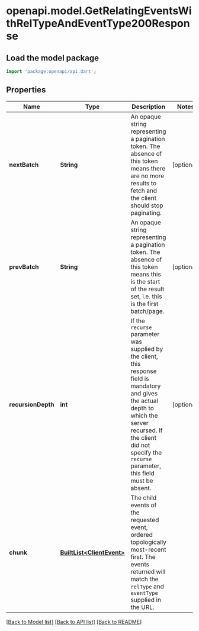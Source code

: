 # openapi.model.GetRelatingEventsWithRelTypeAndEventType200Response

## Load the model package
```dart
import 'package:openapi/api.dart';
```

## Properties
Name | Type | Description | Notes
------------ | ------------- | ------------- | -------------
**nextBatch** | **String** | An opaque string representing a pagination token. The absence of this token means there are no more results to fetch and the client should stop paginating. | [optional] 
**prevBatch** | **String** | An opaque string representing a pagination token. The absence of this token means this is the start of the result set, i.e. this is the first batch/page. | [optional] 
**recursionDepth** | **int** | If the `recurse` parameter was supplied by the client, this response field is mandatory and gives the actual depth to which the server recursed. If the client did not specify the `recurse` parameter, this field must be absent. | [optional] 
**chunk** | [**BuiltList&lt;ClientEvent&gt;**](ClientEvent.md) | The child events of the requested event, ordered topologically most-recent first. The events returned will match the `relType` and `eventType` supplied in the URL. | 

[[Back to Model list]](../README.md#documentation-for-models) [[Back to API list]](../README.md#documentation-for-api-endpoints) [[Back to README]](../README.md)


